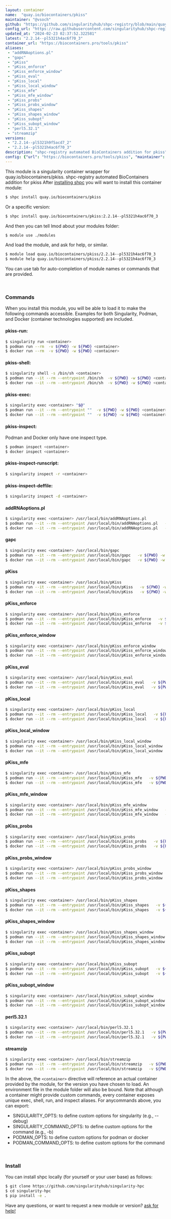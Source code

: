 ```yaml
---
layout: container
name:  "quay.io/biocontainers/pkiss"
maintainer: "@vsoch"
github: "https://github.com/singularityhub/shpc-registry/blob/main/quay.io/biocontainers/pkiss/container.yaml"
config_url: "https://raw.githubusercontent.com/singularityhub/shpc-registry/main/quay.io/biocontainers/pkiss/container.yaml"
updated_at: "2024-02-23 02:37:52.322581"
latest: "2.2.14--pl5321h4ac6f70_3"
container_url: "https://biocontainers.pro/tools/pkiss"
aliases:
 - "addRNAoptions.pl"
 - "gapc"
 - "pKiss"
 - "pKiss_enforce"
 - "pKiss_enforce_window"
 - "pKiss_eval"
 - "pKiss_local"
 - "pKiss_local_window"
 - "pKiss_mfe"
 - "pKiss_mfe_window"
 - "pKiss_probs"
 - "pKiss_probs_window"
 - "pKiss_shapes"
 - "pKiss_shapes_window"
 - "pKiss_subopt"
 - "pKiss_subopt_window"
 - "perl5.32.1"
 - "streamzip"
versions:
 - "2.2.14--pl5321h9f5acd7_2"
 - "2.2.14--pl5321h4ac6f70_3"
description: "shpc-registry automated BioContainers addition for pkiss"
config: {"url": "https://biocontainers.pro/tools/pkiss", "maintainer": "@vsoch", "description": "shpc-registry automated BioContainers addition for pkiss", "latest": {"2.2.14--pl5321h4ac6f70_3": "sha256:f610013c29b1eac00f8c5c5e9d130ccd8d469ebe1001c7176af0db7246694c1f"}, "tags": {"2.2.14--pl5321h9f5acd7_2": "sha256:cde4ebedc5036c8826220b8dd19453b6579c5121e21dad7852e85f5d60c19b5d", "2.2.14--pl5321h4ac6f70_3": "sha256:f610013c29b1eac00f8c5c5e9d130ccd8d469ebe1001c7176af0db7246694c1f"}, "docker": "quay.io/biocontainers/pkiss", "aliases": {"addRNAoptions.pl": "/usr/local/bin/addRNAoptions.pl", "gapc": "/usr/local/bin/gapc", "pKiss": "/usr/local/bin/pKiss", "pKiss_enforce": "/usr/local/bin/pKiss_enforce", "pKiss_enforce_window": "/usr/local/bin/pKiss_enforce_window", "pKiss_eval": "/usr/local/bin/pKiss_eval", "pKiss_local": "/usr/local/bin/pKiss_local", "pKiss_local_window": "/usr/local/bin/pKiss_local_window", "pKiss_mfe": "/usr/local/bin/pKiss_mfe", "pKiss_mfe_window": "/usr/local/bin/pKiss_mfe_window", "pKiss_probs": "/usr/local/bin/pKiss_probs", "pKiss_probs_window": "/usr/local/bin/pKiss_probs_window", "pKiss_shapes": "/usr/local/bin/pKiss_shapes", "pKiss_shapes_window": "/usr/local/bin/pKiss_shapes_window", "pKiss_subopt": "/usr/local/bin/pKiss_subopt", "pKiss_subopt_window": "/usr/local/bin/pKiss_subopt_window", "perl5.32.1": "/usr/local/bin/perl5.32.1", "streamzip": "/usr/local/bin/streamzip"}}
---
```


This module is a singularity container wrapper for quay.io/biocontainers/pkiss.
shpc-registry automated BioContainers addition for pkiss
After [installing shpc](#install) you will want to install this container module:


```bash
$ shpc install quay.io/biocontainers/pkiss
```

Or a specific version:

```bash
$ shpc install quay.io/biocontainers/pkiss:2.2.14--pl5321h4ac6f70_3
```

And then you can tell lmod about your modules folder:

```bash
$ module use ./modules
```

And load the module, and ask for help, or similar.

```bash
$ module load quay.io/biocontainers/pkiss/2.2.14--pl5321h4ac6f70_3
$ module help quay.io/biocontainers/pkiss/2.2.14--pl5321h4ac6f70_3
```

You can use tab for auto-completion of module names or commands that are provided.

<br>

### Commands

When you install this module, you will be able to load it to make the following commands accessible.
Examples for both Singularity, Podman, and Docker (container technologies supported) are included.

#### pkiss-run:

```bash
$ singularity run <container>
$ podman run --rm  -v ${PWD} -w ${PWD} <container>
$ docker run --rm  -v ${PWD} -w ${PWD} <container>
```

#### pkiss-shell:

```bash
$ singularity shell -s /bin/sh <container>
$ podman run --it --rm --entrypoint /bin/sh  -v ${PWD} -w ${PWD} <container>
$ docker run --it --rm --entrypoint /bin/sh  -v ${PWD} -w ${PWD} <container>
```

#### pkiss-exec:

```bash
$ singularity exec <container> "$@"
$ podman run --it --rm --entrypoint ""  -v ${PWD} -w ${PWD} <container> "$@"
$ docker run --it --rm --entrypoint ""  -v ${PWD} -w ${PWD} <container> "$@"
```

#### pkiss-inspect:

Podman and Docker only have one inspect type.

```bash
$ podman inspect <container>
$ docker inspect <container>
```

#### pkiss-inspect-runscript:

```bash
$ singularity inspect -r <container>
```

#### pkiss-inspect-deffile:

```bash
$ singularity inspect -d <container>
```


#### addRNAoptions.pl

```bash
$ singularity exec <container> /usr/local/bin/addRNAoptions.pl
$ podman run --it --rm --entrypoint /usr/local/bin/addRNAoptions.pl   -v ${PWD} -w ${PWD} <container> -c " $@"
$ docker run --it --rm --entrypoint /usr/local/bin/addRNAoptions.pl   -v ${PWD} -w ${PWD} <container> -c " $@"
```


#### gapc

```bash
$ singularity exec <container> /usr/local/bin/gapc
$ podman run --it --rm --entrypoint /usr/local/bin/gapc   -v ${PWD} -w ${PWD} <container> -c " $@"
$ docker run --it --rm --entrypoint /usr/local/bin/gapc   -v ${PWD} -w ${PWD} <container> -c " $@"
```


#### pKiss

```bash
$ singularity exec <container> /usr/local/bin/pKiss
$ podman run --it --rm --entrypoint /usr/local/bin/pKiss   -v ${PWD} -w ${PWD} <container> -c " $@"
$ docker run --it --rm --entrypoint /usr/local/bin/pKiss   -v ${PWD} -w ${PWD} <container> -c " $@"
```


#### pKiss_enforce

```bash
$ singularity exec <container> /usr/local/bin/pKiss_enforce
$ podman run --it --rm --entrypoint /usr/local/bin/pKiss_enforce   -v ${PWD} -w ${PWD} <container> -c " $@"
$ docker run --it --rm --entrypoint /usr/local/bin/pKiss_enforce   -v ${PWD} -w ${PWD} <container> -c " $@"
```


#### pKiss_enforce_window

```bash
$ singularity exec <container> /usr/local/bin/pKiss_enforce_window
$ podman run --it --rm --entrypoint /usr/local/bin/pKiss_enforce_window   -v ${PWD} -w ${PWD} <container> -c " $@"
$ docker run --it --rm --entrypoint /usr/local/bin/pKiss_enforce_window   -v ${PWD} -w ${PWD} <container> -c " $@"
```


#### pKiss_eval

```bash
$ singularity exec <container> /usr/local/bin/pKiss_eval
$ podman run --it --rm --entrypoint /usr/local/bin/pKiss_eval   -v ${PWD} -w ${PWD} <container> -c " $@"
$ docker run --it --rm --entrypoint /usr/local/bin/pKiss_eval   -v ${PWD} -w ${PWD} <container> -c " $@"
```


#### pKiss_local

```bash
$ singularity exec <container> /usr/local/bin/pKiss_local
$ podman run --it --rm --entrypoint /usr/local/bin/pKiss_local   -v ${PWD} -w ${PWD} <container> -c " $@"
$ docker run --it --rm --entrypoint /usr/local/bin/pKiss_local   -v ${PWD} -w ${PWD} <container> -c " $@"
```


#### pKiss_local_window

```bash
$ singularity exec <container> /usr/local/bin/pKiss_local_window
$ podman run --it --rm --entrypoint /usr/local/bin/pKiss_local_window   -v ${PWD} -w ${PWD} <container> -c " $@"
$ docker run --it --rm --entrypoint /usr/local/bin/pKiss_local_window   -v ${PWD} -w ${PWD} <container> -c " $@"
```


#### pKiss_mfe

```bash
$ singularity exec <container> /usr/local/bin/pKiss_mfe
$ podman run --it --rm --entrypoint /usr/local/bin/pKiss_mfe   -v ${PWD} -w ${PWD} <container> -c " $@"
$ docker run --it --rm --entrypoint /usr/local/bin/pKiss_mfe   -v ${PWD} -w ${PWD} <container> -c " $@"
```


#### pKiss_mfe_window

```bash
$ singularity exec <container> /usr/local/bin/pKiss_mfe_window
$ podman run --it --rm --entrypoint /usr/local/bin/pKiss_mfe_window   -v ${PWD} -w ${PWD} <container> -c " $@"
$ docker run --it --rm --entrypoint /usr/local/bin/pKiss_mfe_window   -v ${PWD} -w ${PWD} <container> -c " $@"
```


#### pKiss_probs

```bash
$ singularity exec <container> /usr/local/bin/pKiss_probs
$ podman run --it --rm --entrypoint /usr/local/bin/pKiss_probs   -v ${PWD} -w ${PWD} <container> -c " $@"
$ docker run --it --rm --entrypoint /usr/local/bin/pKiss_probs   -v ${PWD} -w ${PWD} <container> -c " $@"
```


#### pKiss_probs_window

```bash
$ singularity exec <container> /usr/local/bin/pKiss_probs_window
$ podman run --it --rm --entrypoint /usr/local/bin/pKiss_probs_window   -v ${PWD} -w ${PWD} <container> -c " $@"
$ docker run --it --rm --entrypoint /usr/local/bin/pKiss_probs_window   -v ${PWD} -w ${PWD} <container> -c " $@"
```


#### pKiss_shapes

```bash
$ singularity exec <container> /usr/local/bin/pKiss_shapes
$ podman run --it --rm --entrypoint /usr/local/bin/pKiss_shapes   -v ${PWD} -w ${PWD} <container> -c " $@"
$ docker run --it --rm --entrypoint /usr/local/bin/pKiss_shapes   -v ${PWD} -w ${PWD} <container> -c " $@"
```


#### pKiss_shapes_window

```bash
$ singularity exec <container> /usr/local/bin/pKiss_shapes_window
$ podman run --it --rm --entrypoint /usr/local/bin/pKiss_shapes_window   -v ${PWD} -w ${PWD} <container> -c " $@"
$ docker run --it --rm --entrypoint /usr/local/bin/pKiss_shapes_window   -v ${PWD} -w ${PWD} <container> -c " $@"
```


#### pKiss_subopt

```bash
$ singularity exec <container> /usr/local/bin/pKiss_subopt
$ podman run --it --rm --entrypoint /usr/local/bin/pKiss_subopt   -v ${PWD} -w ${PWD} <container> -c " $@"
$ docker run --it --rm --entrypoint /usr/local/bin/pKiss_subopt   -v ${PWD} -w ${PWD} <container> -c " $@"
```


#### pKiss_subopt_window

```bash
$ singularity exec <container> /usr/local/bin/pKiss_subopt_window
$ podman run --it --rm --entrypoint /usr/local/bin/pKiss_subopt_window   -v ${PWD} -w ${PWD} <container> -c " $@"
$ docker run --it --rm --entrypoint /usr/local/bin/pKiss_subopt_window   -v ${PWD} -w ${PWD} <container> -c " $@"
```


#### perl5.32.1

```bash
$ singularity exec <container> /usr/local/bin/perl5.32.1
$ podman run --it --rm --entrypoint /usr/local/bin/perl5.32.1   -v ${PWD} -w ${PWD} <container> -c " $@"
$ docker run --it --rm --entrypoint /usr/local/bin/perl5.32.1   -v ${PWD} -w ${PWD} <container> -c " $@"
```


#### streamzip

```bash
$ singularity exec <container> /usr/local/bin/streamzip
$ podman run --it --rm --entrypoint /usr/local/bin/streamzip   -v ${PWD} -w ${PWD} <container> -c " $@"
$ docker run --it --rm --entrypoint /usr/local/bin/streamzip   -v ${PWD} -w ${PWD} <container> -c " $@"
```



In the above, the `<container>` directive will reference an actual container provided
by the module, for the version you have chosen to load. An environment file in the
module folder will also be bound. Note that although a container
might provide custom commands, every container exposes unique exec, shell, run, and
inspect aliases. For anycommands above, you can export:

 - SINGULARITY_OPTS: to define custom options for singularity (e.g., --debug)
 - SINGULARITY_COMMAND_OPTS: to define custom options for the command (e.g., -b)
 - PODMAN_OPTS: to define custom options for podman or docker
 - PODMAN_COMMAND_OPTS: to define custom options for the command

<br>

### Install

You can install shpc locally (for yourself or your user base) as follows:

```bash
$ git clone https://github.com/singularityhub/singularity-hpc
$ cd singularity-hpc
$ pip install -e .
```

Have any questions, or want to request a new module or version? [ask for help!](https://github.com/singularityhub/singularity-hpc/issues)
